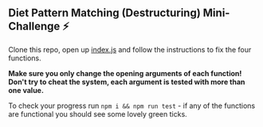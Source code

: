 ## Diet Pattern Matching (Destructuring) Mini-Challenge :zap:

Clone this repo, open up [index.js](./index.js) and follow the instructions to fix the four functions.

**Make sure you only change the opening arguments of each function! Don't try to cheat the system, each argument is tested with more than one value.**

To check your progress run `npm i && npm run test` - if any of the functions are functional you should see some lovely green ticks. 
